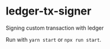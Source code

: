 # ledger-tx-signer
Signing custom transaction with ledger

Run with `yarn start` or `npx run start`.